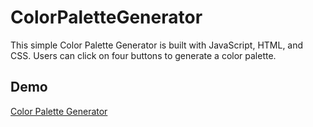 # ColorPaletteGenerator

This simple Color Palette Generator is built with JavaScript, HTML, and CSS. Users can click on four buttons to generate a color palette.

## Demo
[Color Palette Generator](https://tadea.github.io/colorPaletteGenerator/)
